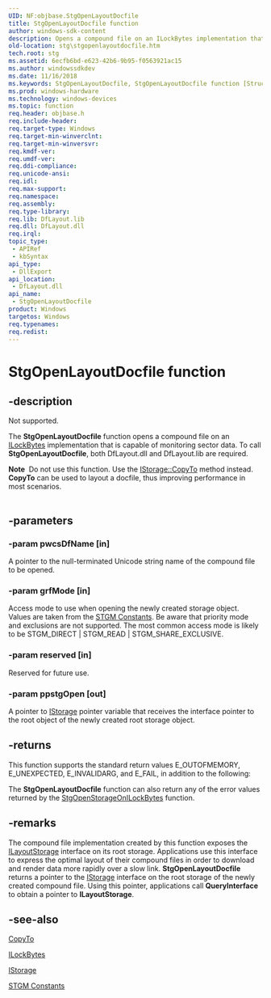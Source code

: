 ```yaml
---
UID: NF:objbase.StgOpenLayoutDocfile
title: StgOpenLayoutDocfile function
author: windows-sdk-content
description: Opens a compound file on an ILockBytes implementation that is capable of monitoring sector data.
old-location: stg\stgopenlayoutdocfile.htm
tech.root: stg
ms.assetid: 6ecfb6bd-e623-42b6-9b95-f0563921ac15
ms.author: windowssdkdev
ms.date: 11/16/2018
ms.keywords: StgOpenLayoutDocfile, StgOpenLayoutDocfile function [Structured Storage], _stg_stgopenlayoutdocfile, objbase/StgOpenLayoutDocfile, stg.stgopenlayoutdocfile
ms.prod: windows-hardware
ms.technology: windows-devices
ms.topic: function
req.header: objbase.h
req.include-header: 
req.target-type: Windows
req.target-min-winverclnt: 
req.target-min-winversvr: 
req.kmdf-ver: 
req.umdf-ver: 
req.ddi-compliance: 
req.unicode-ansi: 
req.idl: 
req.max-support: 
req.namespace: 
req.assembly: 
req.type-library: 
req.lib: DfLayout.lib
req.dll: DfLayout.dll
req.irql: 
topic_type:
 - APIRef
 - kbSyntax
api_type:
 - DllExport
api_location:
 - DfLayout.dll
api_name:
 - StgOpenLayoutDocfile
product: Windows
targetos: Windows
req.typenames: 
req.redist: 
---
```


# StgOpenLayoutDocfile function


## -description


Not supported.

The <b>StgOpenLayoutDocfile</b> function opens a compound file on an 
<a href="https://msdn.microsoft.com/bb2c5d0d-8dc8-4844-9a20-ef8e4def5731">ILockBytes</a> implementation that is capable of monitoring sector data. To call  <b>StgOpenLayoutDocfile</b>, both  DfLayout.dll and DfLayout.lib are required.


<div class="alert"><b>Note</b>  Do not use this function. Use the <a href="https://msdn.microsoft.com/8b25b32b-f739-406a-96e8-dba687c7f055">IStorage::CopyTo</a>  
 method instead. <b>CopyTo</b> can be used to layout a docfile, thus improving performance in most scenarios.</div>
<div> </div>



## -parameters




### -param pwcsDfName [in]

A pointer to the null-terminated Unicode string name of the compound file to be opened.


### -param grfMode [in]

Access mode to use when opening the newly created storage object. Values are taken from the 
<a href="https://msdn.microsoft.com/15a35da9-332a-46e1-9190-500c95e26f59">STGM Constants</a>. Be aware that priority mode and exclusions are not supported. The most common access mode is likely to be STGM_DIRECT | STGM_READ | STGM_SHARE_EXCLUSIVE.


### -param reserved [in]

Reserved for future use.


### -param ppstgOpen [out]

A pointer to 
<a href="https://msdn.microsoft.com/2f454538-0f40-4811-b908-cd317ef79487">IStorage</a> pointer variable that receives the interface pointer to the root object of the newly created root storage object.


## -returns



This function supports the standard return values E_OUTOFMEMORY, E_UNEXPECTED, E_INVALIDARG, and E_FAIL, in addition to the following:

The <b>StgOpenLayoutDocfile</b> function can also return any of the error values returned by the 
<a href="https://msdn.microsoft.com/7920bd46-0a8f-42e0-9988-59d85edb64e2">StgOpenStorageOnILockBytes</a> function.




## -remarks



The compound file implementation created by this function exposes the 
<a href="https://msdn.microsoft.com/72201600-4bbb-4346-a13f-927e8463b6ec">ILayoutStorage</a> interface on its root storage. Applications use this interface to express the optimal layout of their compound files in order to download and render data more rapidly over a slow link. 
<b>StgOpenLayoutDocfile</b> returns a pointer to the 
<a href="https://msdn.microsoft.com/2f454538-0f40-4811-b908-cd317ef79487">IStorage</a> interface on the root storage of the newly created compound file. Using this pointer, applications call <b>QueryInterface</b> to obtain a pointer to 
<b>ILayoutStorage</b>.




## -see-also




<a href="https://msdn.microsoft.com/8b25b32b-f739-406a-96e8-dba687c7f055">CopyTo</a>



<a href="https://msdn.microsoft.com/bb2c5d0d-8dc8-4844-9a20-ef8e4def5731">ILockBytes</a>



<a href="https://msdn.microsoft.com/2f454538-0f40-4811-b908-cd317ef79487">IStorage</a>



<a href="https://msdn.microsoft.com/15a35da9-332a-46e1-9190-500c95e26f59">STGM Constants</a>
 

 

